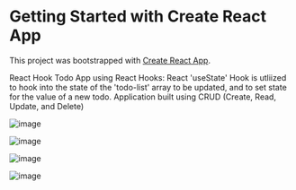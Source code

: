 # Getting Started with Create React App

This project was bootstrapped with [Create React App](https://github.com/facebook/create-react-app).

React Hook Todo App using React Hooks:
React 'useState' Hook is utliized to hook into the state of the 'todo-list' array to be updated, and to set state for the value of a new todo.
Application built using CRUD (Create, Read, Update, and Delete)







![image](https://user-images.githubusercontent.com/48888775/120102590-c2b64380-c119-11eb-97b7-35fdaa4e01ad.png)

![image](https://user-images.githubusercontent.com/48888775/120102665-1759be80-c11a-11eb-97d7-ddbdf60a8259.png)

![image](https://user-images.githubusercontent.com/48888775/120102722-6c95d000-c11a-11eb-9280-15794aac3991.png)

![image](https://user-images.githubusercontent.com/48888775/120102889-15dcc600-c11b-11eb-990f-b119aa815c2f.png)



